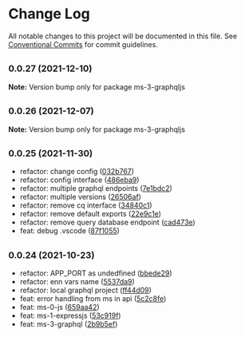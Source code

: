 # Change Log

All notable changes to this project will be documented in this file.
See [Conventional Commits](https://conventionalcommits.org) for commit guidelines.

## <small>0.0.27 (2021-12-10)</small>

**Note:** Version bump only for package ms-3-graphqljs





## <small>0.0.26 (2021-12-07)</small>

**Note:** Version bump only for package ms-3-graphqljs





## <small>0.0.25 (2021-11-30)</small>

* refactor: change config ([032b767](https://github.com/gmahechas/erp/commit/032b767))
* refactor: config interface ([486eba9](https://github.com/gmahechas/erp/commit/486eba9))
* refactor: multiple graphql endpoints ([7e1bdc2](https://github.com/gmahechas/erp/commit/7e1bdc2))
* refactor: multiple versions ([26506af](https://github.com/gmahechas/erp/commit/26506af))
* refactor: remove cq interface ([34840c1](https://github.com/gmahechas/erp/commit/34840c1))
* refactor: remove default exports ([22e9c1e](https://github.com/gmahechas/erp/commit/22e9c1e))
* refactor: remove query database endpoint ([cad473e](https://github.com/gmahechas/erp/commit/cad473e))
* feat: debug .vscode ([87f1055](https://github.com/gmahechas/erp/commit/87f1055))





## <small>0.0.24 (2021-10-23)</small>

* refactor: APP_PORT as undedfined ([bbede29](https://github.com/gmahechas/erp/commit/bbede29))
* refactor: enn vars name ([5537da9](https://github.com/gmahechas/erp/commit/5537da9))
* refactor: local graphql project ([ff44d09](https://github.com/gmahechas/erp/commit/ff44d09))
* feat: error handling from ms in api ([5c2c8fe](https://github.com/gmahechas/erp/commit/5c2c8fe))
* feat: ms-0-js ([659aa42](https://github.com/gmahechas/erp/commit/659aa42))
* feat: ms-1-expressjs ([53c919f](https://github.com/gmahechas/erp/commit/53c919f))
* feat: ms-3-graphql ([2b9b5ef](https://github.com/gmahechas/erp/commit/2b9b5ef))
